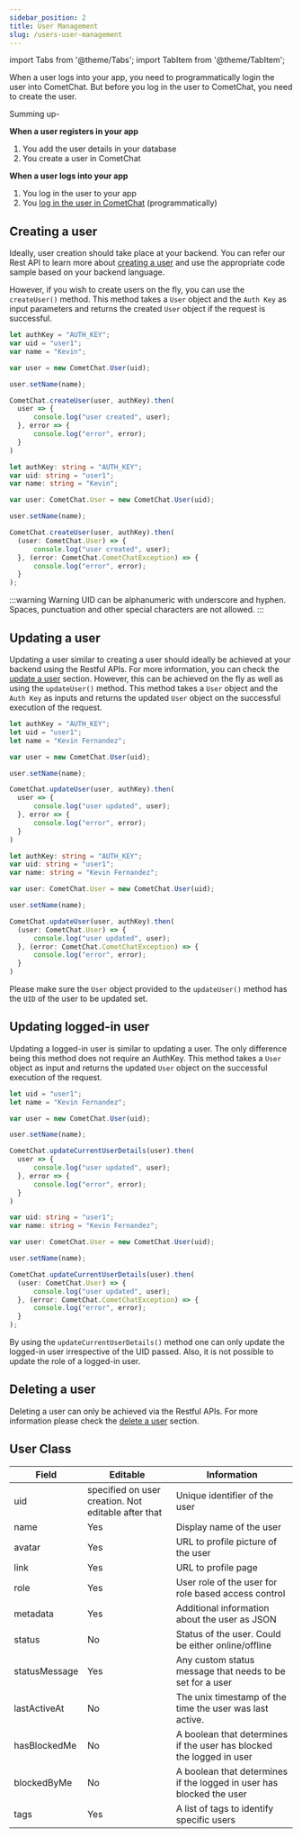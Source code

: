 ```yaml
---
sidebar_position: 2
title: User Management
slug: /users-user-management
---
```


import Tabs from '@theme/Tabs';
import TabItem from '@theme/TabItem';

When a user logs into your app, you need to programmatically login the user into CometChat. But before you log in the user to CometChat, you need to create the user.

Summing up-

**When a user registers in your app**

1. You add the user details in your database
2. You create a user in CometChat

**When a user logs into your app**

1. You log in the user to your app
2. You [log in the user in CometChat](./authentication) (programmatically)

## Creating a user

Ideally, user creation should take place at your backend. You can refer our Rest API to learn more about [creating a user](https://api-explorer.cometchat.com/reference/creates-user) and use the appropriate code sample based on your backend language.

However, if you wish to create users on the fly, you can use the `createUser()` method. This method takes a `User` object and the `Auth Key` as input parameters and returns the created `User` object if the request is successful.

<Tabs>
<TabItem value="Javascript" label="Javascript">

  ```javascript
let authKey = "AUTH_KEY";
var uid = "user1";
var name = "Kevin";

var user = new CometChat.User(uid);

user.setName(name);

CometChat.createUser(user, authKey).then(
    user => {
        console.log("user created", user);
    }, error => {
        console.log("error", error);
    }
)
  ```
</TabItem>
<TabItem value="Typescript" label="Typescript">

  ```typescript
let authKey: string = "AUTH_KEY";
var uid: string = "user1";
var name: string = "Kevin";

var user: CometChat.User = new CometChat.User(uid);

user.setName(name);

CometChat.createUser(user, authKey).then(
    (user: CometChat.User) => {
        console.log("user created", user);
    }, (error: CometChat.CometChatException) => {
        console.log("error", error);
    }
);
  ```
</TabItem>
</Tabs>


:::warning Warning
 UID can be alphanumeric with underscore and hyphen. Spaces, punctuation and other special characters are not allowed.
:::

## Updating a user

Updating a user similar to creating a user should ideally be achieved at your backend using the Restful APIs. For more information, you can check the [update a user](https://api-explorer.cometchat.com/reference/update-user) section. However, this can be achieved on the fly as well as using the `updateUser()` method. This method takes a `User` object and the `Auth Key` as inputs and returns the updated `User` object on the successful execution of the request.

<Tabs>
<TabItem value="Javascript" label="Javascript">

  ```javascript
let authKey = "AUTH_KEY";
let uid = "user1";
let name = "Kevin Fernandez";

var user = new CometChat.User(uid);

user.setName(name);

CometChat.updateUser(user, authKey).then(
    user => {
        console.log("user updated", user);
    }, error => {
        console.log("error", error);
    }
)
  ```
</TabItem>
<TabItem value="Typescript" label="Typescript">

  ```typescript
let authKey: string = "AUTH_KEY";
var uid: string = "user1";
var name: string = "Kevin Fernandez";

var user: CometChat.User = new CometChat.User(uid);

user.setName(name);

CometChat.updateUser(user, authKey).then(
    (user: CometChat.User) => {
        console.log("user updated", user);
    }, (error: CometChat.CometChatException) => {
        console.log("error", error);
    }
)
  ```
</TabItem>
</Tabs>




Please make sure the `User` object provided to the `updateUser()` method has the `UID` of the user to be updated set.

## Updating logged-in user

Updating a logged-in user is similar to updating a user. The only difference being this method does not require an AuthKey. This method takes a `User` object as input and returns the updated `User` object on the successful execution of the request.

<Tabs>
<TabItem value="Javascript" label="Javascript">

  ```javascript
let uid = "user1";
let name = "Kevin Fernandez";

var user = new CometChat.User(uid);

user.setName(name);

CometChat.updateCurrentUserDetails(user).then(
    user => {
        console.log("user updated", user);
    }, error => {
        console.log("error", error);
    }
)
  ```
</TabItem>
<TabItem value="Typescript" label="Typescript">

  ```typescript
var uid: string = "user1";
var name: string = "Kevin Fernandez";

var user: CometChat.User = new CometChat.User(uid);

user.setName(name);

CometChat.updateCurrentUserDetails(user).then(
    (user: CometChat.User) => {
        console.log("user updated", user);
    }, (error: CometChat.CometChatException) => {
        console.log("error", error);
    }
);
  ```
</TabItem>
</Tabs>




By using the `updateCurrentUserDetails()` method one can only update the logged-in user irrespective of the UID passed. Also, it is not possible to update the role of a logged-in user.

## Deleting a user

Deleting a user can only be achieved via the Restful APIs. For more information please check the [delete a user](https://api-explorer.cometchat.com/reference/delete-user) section.

## User Class

| Field | Editable | Information |
| ---- | ---- | ---- |
| uid | specified on user creation. Not editable after that | Unique identifier of the user |
| name | Yes | Display name of the user |
| avatar | Yes | URL to profile picture of the user |
| link | Yes | URL to profile page |
| role | Yes | User role of the user for role based access control |
| metadata | Yes | Additional information about the user as JSON |
| status | No | Status of the user. Could be either online/offline |
| statusMessage | Yes | Any custom status message that needs to be set for a user |
| lastActiveAt | No | The unix timestamp of the time the user was last active. |
| hasBlockedMe | No | A boolean that determines if the user has blocked the logged in user |
| blockedByMe | No | A boolean that determines if the logged in user has blocked the user |
| tags | Yes | A list of tags to identify specific users |
